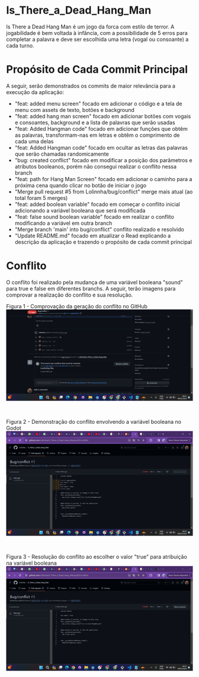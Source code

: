 # Is_There_a_Dead_Hang_Man

Is There a Dead Hang Man é um jogo da forca com estilo de terror. A jogabilidade é bem voltada à infância, com a possibilidade de 5 erros para completar a palavra e deve ser escolhida uma letra (vogal ou consoante) a cada turno. 

# Propósito de Cada Commit Principal

A seguir, serão demonstrados os commits de maior relevância para a execução da aplicação:

* "feat: added menu screen" focado em adicionar o código e a tela de menu com assets de texto, botões e background 
* "feat: added hang man screen" focado em adicionar botões com vogais e consoantes, background e a lista de palavras que serão usadas
* "feat: Added Hangman code" focado em adicionar funções que obtêm as palavras, transformam-nas em letras e obtêm o comprimento de cada uma delas
* "feat: Added Hangman code" focado em ocultar as letras das palavras que serão chamadas randomicamente
* "bug: created conflict" focado em modificar a posição dos parâmetros e atributos booleanos, porém não consegui realizar o conflito nessa branch
* "feat: path for Hang Man Screen" focado em adicionar o caminho para a próxima cena quando clicar no botão de iniciar o jogo
* "Merge pull request #5 from Lolinnha/bug/conflict" merge mais atual (ao total foram 5 merges)
* "feat: added boolean variable" focado em começar o conflito inicial adicionando a variável booleana que será modificada
* "feat: false sound boolean variable" focado em realizar o conflito modificando a variável em outra branch
* "Merge branch 'main' into bug/conflict" conflito realizado e resolvido
* "Update README.md" focado em atualizar o Read explicando a descrição da aplicação e trazendo o propósito de cada commit principal

# Conflito 

O conflito foi realizado pela mudança de uma variável booleana "sound" para true e false em diferentes branchs. A seguir, terão imagens para comprovar a realização do conflito e sua resolução. 

Figura 1 - Comprovação da geração do conflito no GitHub
![Figura 1 - Comprovação da geração do conflito no GitHub](assets/components/conflict_1.jpeg)

<br>

Figura 2 - Demonstração do conflito envolvendo a variável booleana no Godot
![Figura 2 - Demonstração do conflito envolvendo a variável booleana no Godot](assets/components/conflict_2.jpeg)

<br>

Figura 3 - Resolução do conflito ao escolher o valor "true" para atribuição na variável booleana
![Figura 3 - Resolução do conflito ao escolher o valor "true" para atribuição na variável booleana](assets/components/conflict_3.jpeg)
